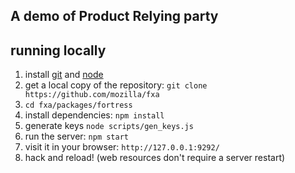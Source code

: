 ## A demo of Product Relying party

## running locally

1. install [git] and [node]
1. get a local copy of the repository: `git clone https://github.com/mozilla/fxa`
1. `cd fxa/packages/fortress`
1. install dependencies: `npm install`
1. generate keys `node scripts/gen_keys.js`
1. run the server: `npm start`
1. visit it in your browser: `http://127.0.0.1:9292/`
1. hack and reload! (web resources don't require a server restart)

[git]: http://git-scm.org
[node]: http://nodejs.org
